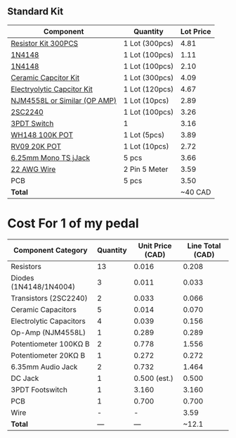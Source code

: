 ## Standard Kit
| Component                                                                                                                                                                                                                                                                                                                                                                                                                                                                                                                                                                                                                                                                                                                                        | Quantity       | Lot Price |
| ------------------------------------------------------------------------------------------------------------------------------------------------------------------------------------------------------------------------------------------------------------------------------------------------------------------------------------------------------------------------------------------------------------------------------------------------------------------------------------------------------------------------------------------------------------------------------------------------------------------------------------------------------------------------------------------------------------------------------------------------ | -------------- | --------- |
| [Resistor Kit 300PCS](https://www.aliexpress.com/item/1005008072034622.html?spm=a2g0o.productlist.main.5.77ae596bq8NXCV&algo_pvid=69b7d862-510c-492f-bd88-602fcb1a2136&algo_exp_id=69b7d862-510c-492f-bd88-602fcb1a2136-2&pdp_ext_f=%7B%22order%22%3A%22610%22%2C%22eval%22%3A%221%22%7D&pdp_npi=4%40dis%21CAD%217.50%215.10%21%21%2137.00%2125.16%21%40%2112000043532737817%21sea%21CA%216156843420%21X&curPageLogUid=hBubrUjnvag9&utparam-url=scene%3Asearch%7Cquery_from%3A)                                                                                                                                                                                                                                                                  | 1 Lot (300pcs) | 4.81      |
| [1N4148](https://www.aliexpress.com/item/1005002339916163.html?spm=a2g0o.productlist.main.7.1b2467ddAsiFr5&aem_p4p_detail=202503030713291389582416432340003527393&algo_pvid=c36de10a-c300-41da-8e5b-a6137548c867&algo_exp_id=c36de10a-c300-41da-8e5b-a6137548c867-3&pdp_ext_f=%7B%22order%22%3A%22135%22%2C%22eval%22%3A%221%22%7D&pdp_npi=4%40dis%21CAD%211.34%211.27%21%21%210.91%210.86%21%40%2112000020175180916%21sea%21CA%216156843420%21X&curPageLogUid=oWlWxt0Q5jWF&utparam-url=scene%3Asearch%7Cquery_from%3A&search_p4p_id=202503030713291389582416432340003527393_1)                                                                                                                                                                  | 1 Lot (100pcs) | 1.11      |
| [1N4148](https://www.aliexpress.com/item/1005004962400215.html?spm=a2g0o.order_list.order_list_main.23.27a31802QRq2Ok)                                                                                                                                                                                                                                                                                                                                                                                                                                                                                                                                                                                                                           | 1 Lot (100pcs) | 2.10      |
| [Ceramic Capcitor Kit](https://www.aliexpress.com/item/1005002990099454.html?spm=a2g0o.order_list.order_list_main.34.27a31802QRq2Ok)                                                                                                                                                                                                                                                                                                                                                                                                                                                                                                                                                                                                             | 1 Lot (300pcs) | 4.09      |
| [Electryolytic Capcitor Kit](https://www.aliexpress.com/item/1005002983034947.html?spm=a2g0o.order_list.order_list_main.35.27a31802QRq2Ok)                                                                                                                                                                                                                                                                                                                                                                                                                                                                                                                                                                                                       | 1 Lot (120pcs) | 4.67      |
| [NJM4558L or Similar (OP AMP)](https://www.aliexpress.com/item/1005007501615530.html?spm=a2g0o.order_list.order_list_main.41.27a31802QRq2Ok)                                                                                                                                                                                                                                                                                                                                                                                                                                                                                                                                                                                                                         | 1 Lot (10pcs)  | 2.89      |
| [2SC2240](https://www.aliexpress.com/item/33048602882.html?spm=a2g0o.order_list.order_list_main.47.27a31802QRq2Ok)                                                                                                                                                                                                                                                                                                                                                                                                                                                                                                                                                                                                                               | 1 Lot (100pcs) | 3.26      |
| [3PDT Switch](https://www.aliexpress.com/item/4000966052117.html?spm=a2g0o.detail.pcDetailTopMoreOtherSeller.3.325atUSitUSiX1&gps-id=pcDetailTopMoreOtherSeller&scm=1007.40196.394660.0&scm_id=1007.40196.394660.0&scm-url=1007.40196.394660.0&pvid=93aa42b1-1e76-4dd6-8b59-eb2e9edc83ff&_t=gps-id:pcDetailTopMoreOtherSeller,scm-url:1007.40196.394660.0,pvid:93aa42b1-1e76-4dd6-8b59-eb2e9edc83ff,tpp_buckets:668%232846%238116%232002&pdp_ext_f=%7B%22order%22%3A%2261%22%2C%22eval%22%3A%221%22%2C%22sceneId%22%3A%2230050%22%7D&pdp_npi=4%40dis%21CAD%213.16%213.16%21%21%212.23%212.23%21%402101ef7017446799526902039e1811%2110000012918590444%21rec%21CA%216156843420%21X&utparam-url=scene%3ApcDetailTopMoreOtherSeller%7Cquery_from%3A) | 1              | 3.16      |
| [WH148 100K POT](https://www.aliexpress.com/item/1005007027600527.html?spm=a2g0o.order_list.order_list_main.53.27a31802QRq2Ok)                                                                                                                                                                                                                                                                                                                                                                                                                                                                                                                                                                                                                   | 1 Lot (5pcs)   | 3.89      |
| [RV09 20K POT](https://www.aliexpress.com/item/1005006215383460.html?spm=a2g0o.order_list.order_list_main.59.27a31802QRq2Ok)                                                                                                                                                                                                                                                                                                                                                                                                                                                                                                                                                                                                                     | 1 Lot (10pcs)  | 2.72      |
| [6.25mm Mono TS jJack](https://www.aliexpress.com/item/1005006144019774.html?spm=a2g0o.productlist.main.1.35fb222bO0zIeY&algo_pvid=f955d311-7563-412b-bc61-00f7055530a4&algo_exp_id=f955d311-7563-412b-bc61-00f7055530a4-0&pdp_ext_f=%7B%22order%22%3A%22224%22%2C%22eval%22%3A%221%22%7D&pdp_npi=4%40dis%21CAD%213.89%213.89%21%21%212.66%212.66%21%402103201917415453908511649e7533%2112000035959270775%21sea%21CA%216156843420%21X&curPageLogUid=scD02t2AEk92&utparam-url=scene%3Asearch%7Cquery_from%3A)                                                                                                                                                                                                                                     | 5 pcs          | 3.66      |
| [22 AWG Wire](https://www.aliexpress.com/item/1005007156114505.html?spm=a2g0o.order_list.order_list_main.89.27a31802QRq2Ok)                                                                                                                                                                                                                                                                                                                                                                                                                                                                                                                                                                                                                      | 2 Pin 5 Meter  | 3.59      |
| PCB                                                                                                                                                                                                                                                                                                                                                                                                                                                                                                                                                                                                                                                                                                                                              | 5 pcs          | 3.50      |
| **Total**                                                                                                                                                                                                                                                                                                                                                                                                                                                                                                                                                                                                                                                                                                                                        |                | ~40 CAD   |



# Cost For 1 of my pedal

| Component Category      | Quantity | Unit Price (CAD) | Line Total (CAD) |
| ----------------------- | -------- | ---------------- | ---------------- |
| Resistors               | 13       | 0.016            | 0.208            |
| Diodes (1N4148/1N4004)  | 3        | 0.011            | 0.033            |
| Transistors (2SC2240)   | 2        | 0.033            | 0.066            |
| Ceramic Capacitors      | 5        | 0.014            | 0.070            |
| Electrolytic Capacitors | 4        | 0.039            | 0.156            |
| Op-Amp (NJM4558L)       | 1        | 0.289            | 0.289            |
| Potentiometer 100KΩ B   | 2        | 0.778            | 1.556            |
| Potentiometer 20KΩ B    | 1        | 0.272            | 0.272            |
| 6.35mm Audio Jack       | 2        | 0.732            | 1.464            |
| DC Jack                 | 1        | 0.500 (est.)     | 0.500            |
| 3PDT Footswitch         | 1        | 3.160            | 3.160            |
| PCB                     | 1        | 0.700            | 0.700            |
| Wire                    | -        | -                | 3.59             |
| **Total**               | —        | —                | ~12.1            |
